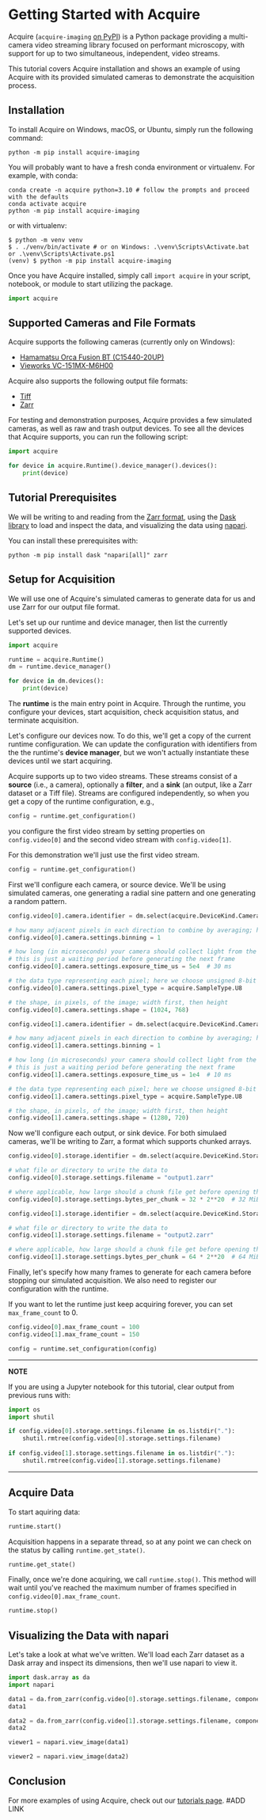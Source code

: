 # Getting Started with Acquire

Acquire (`acquire-imaging` [on PyPI](https://pypi.org/project/acquire-imaging/)) is a Python package providing a multi-camera video streaming library focused on performant microscopy, with support for up to two simultaneous, independent, video streams.

This tutorial covers Acquire installation and shows an example of using Acquire with its provided simulated cameras to demonstrate the acquisition process. 

## Installation

To install Acquire on Windows, macOS, or Ubuntu, simply run the following command:

```
python -m pip install acquire-imaging
```

You will probably want to have a fresh conda environment or virtualenv.
For example, with conda:

```
conda create -n acquire python=3.10 # follow the prompts and proceed with the defaults
conda activate acquire
python -m pip install acquire-imaging
```

or with virtualenv:

```shell
$ python -m venv venv
$ . ./venv/bin/activate # or on Windows: .\venv\Scripts\Activate.bat or .\venv\Scripts\Activate.ps1
(venv) $ python -m pip install acquire-imaging
```

Once you have Acquire installed, simply call `import acquire` in your script, notebook, or module to start utilizing the package.

```python
import acquire
```

## Supported Cameras and File Formats

Acquire supports the following cameras (currently only on Windows):

- [Hamamatsu Orca Fusion BT (C15440-20UP)](https://www.hamamatsu.com/eu/en/product/cameras/cmos-cameras/C15440-20UP.html)
- [Vieworks VC-151MX-M6H00](https://www.visionsystech.com/products/cameras/vieworks-vc-151mx-sony-imx411-sensor-ultra-high-resolution-cmos-camera-151-mp)

Acquire also supports the following output file formats:

- [Tiff](https://en.wikipedia.org/wiki/TIFF)
- [Zarr](https://zarr.dev/)

For testing and demonstration purposes, Acquire provides a few simulated cameras, as well as raw and trash output devices.
To see all the devices that Acquire supports, you can run the following script:

```python
import acquire

for device in acquire.Runtime().device_manager().devices():
    print(device)
```

## Tutorial Prerequisites

We will be writing to and reading from the [Zarr format](https://zarr.readthedocs.io/en/stable/), using the [Dask library](https://www.dask.org/) to load and inspect the data, and visualizing the data using [napari](https://napari.org/stable/).

You can install these prerequisites with:

```
python -m pip install dask "napari[all]" zarr
```

## Setup for Acquisition

We will use one of Acquire's simulated cameras to generate data for us and use Zarr for our output file format.

Let's set up our runtime and device manager, then list the currently supported devices.

```python
import acquire

runtime = acquire.Runtime()
dm = runtime.device_manager()

for device in dm.devices():
    print(device)
```
The **runtime** is the main entry point in Acquire.
Through the runtime, you configure your devices, start acquisition, check acquisition status, and terminate acquisition.

Let's configure our devices now.
To do this, we'll get a copy of the current runtime configuration.
We can update the configuration with identifiers from the the runtime's **device manager**, but we won't actually instantiate these devices until we start acquiring.

Acquire supports up to two video streams.
These streams consist of a **source** (i.e., a camera), optionally a **filter**, and a **sink** (an output, like a Zarr dataset or a Tiff file).
Streams are configured independently, so when you get a copy of the runtime configuration, e.g.,

```python
config = runtime.get_configuration()
```

you configure the first video stream by setting properties on `config.video[0]` and the second video stream with `config.video[1]`.

For this demonstration we'll just use the first video stream.


```python
config = runtime.get_configuration()
```

First we'll configure each camera, or source device.
We'll be using simulated cameras, one generating a radial sine pattern and one generating a random pattern.


```python
config.video[0].camera.identifier = dm.select(acquire.DeviceKind.Camera, "simulated: radial sin")

# how many adjacent pixels in each direction to combine by averaging; here, 1 means not to combine
config.video[0].camera.settings.binning = 1

# how long (in microseconds) your camera should collect light from the sample; for simulated cameras,
# this is just a waiting period before generating the next frame
config.video[0].camera.settings.exposure_time_us = 5e4  # 30 ms

# the data type representing each pixel; here we choose unsigned 8-bit integer
config.video[0].camera.settings.pixel_type = acquire.SampleType.U8

# the shape, in pixels, of the image; width first, then height
config.video[0].camera.settings.shape = (1024, 768)
```


```python
config.video[1].camera.identifier = dm.select(acquire.DeviceKind.Camera, "simulated: uniform random")

# how many adjacent pixels in each direction to combine by averaging; here, 1 means not to combine
config.video[1].camera.settings.binning = 1

# how long (in microseconds) your camera should collect light from the sample; for simulated cameras,
# this is just a waiting period before generating the next frame
config.video[1].camera.settings.exposure_time_us = 1e4  # 10 ms

# the data type representing each pixel; here we choose unsigned 8-bit integer
config.video[1].camera.settings.pixel_type = acquire.SampleType.U8

# the shape, in pixels, of the image; width first, then height
config.video[1].camera.settings.shape = (1280, 720)
```

Now we'll configure each output, or sink device.
For both simulaed cameras, we'll be writing to Zarr, a format which supports chunked arrays.


```python
config.video[0].storage.identifier = dm.select(acquire.DeviceKind.Storage, "Zarr")

# what file or directory to write the data to
config.video[0].storage.settings.filename = "output1.zarr"

# where applicable, how large should a chunk file get before opening the next chunk file
config.video[0].storage.settings.bytes_per_chunk = 32 * 2**20  # 32 MiB chunk sizes
```


```python
config.video[1].storage.identifier = dm.select(acquire.DeviceKind.Storage, "Zarr")

# what file or directory to write the data to
config.video[1].storage.settings.filename = "output2.zarr"

# where applicable, how large should a chunk file get before opening the next chunk file
config.video[1].storage.settings.bytes_per_chunk = 64 * 2**20  # 64 MiB chunk sizes
```

Finally, let's specify how many frames to generate for each camera before stopping our simulated acquisition.
We also need to register our configuration with the runtime.

If you want to let the runtime just keep acquiring forever, you can set `max_frame_count` to 0.

```python
config.video[0].max_frame_count = 100
config.video[1].max_frame_count = 150

config = runtime.set_configuration(config)
```

---
**NOTE**

If you are using a Jupyter notebook for this tutorial, clear output from previous runs with:

```python
import os
import shutil

if config.video[0].storage.settings.filename in os.listdir("."):
    shutil.rmtree(config.video[0].storage.settings.filename)
    
if config.video[1].storage.settings.filename in os.listdir("."):
    shutil.rmtree(config.video[1].storage.settings.filename)
```
---
## Acquire Data

To start aquiring data:

```python
runtime.start()
```

Acquisition happens in a separate thread, so at any point we can check on the status by calling `runtime.get_state()`.


```python
runtime.get_state()
```

Finally, once we're done acquiring, we call `runtime.stop()`.
This method will wait until you've reached the maximum number of frames specified in `config.video[0].max_frame_count`.

```python
runtime.stop()
```

## Visualizing the Data with napari

Let's take a look at what we've written.
We'll load each Zarr dataset as a Dask array and inspect its dimensions, then we'll use napari to view it.

```python
import dask.array as da
import napari
```

```python
data1 = da.from_zarr(config.video[0].storage.settings.filename, component="0")
data1
```

```python
data2 = da.from_zarr(config.video[1].storage.settings.filename, component="0")
data2
```

```python
viewer1 = napari.view_image(data1)
```

```python
viewer2 = napari.view_image(data2)
```

## Conclusion

For more examples of using Acquire, check out our [tutorials page](). #ADD LINK
